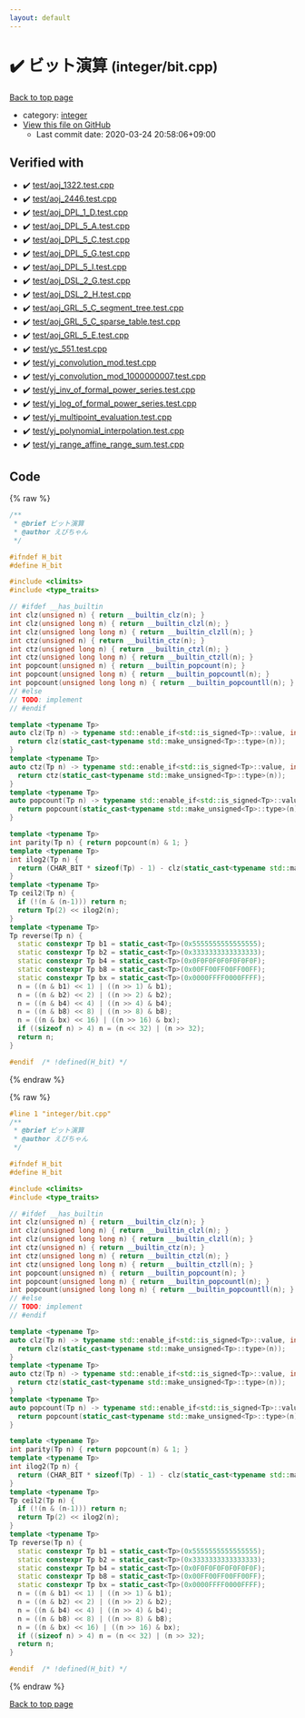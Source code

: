 ```yaml
---
layout: default
---
```


<!-- mathjax config similar to math.stackexchange -->
<script type="text/javascript" async
  src="https://cdnjs.cloudflare.com/ajax/libs/mathjax/2.7.5/MathJax.js?config=TeX-MML-AM_CHTML">
</script>
<script type="text/x-mathjax-config">
  MathJax.Hub.Config({
    TeX: { equationNumbers: { autoNumber: "AMS" }},
    tex2jax: {
      inlineMath: [ ['$','$'] ],
      processEscapes: true
    },
    "HTML-CSS": { matchFontHeight: false },
    displayAlign: "left",
    displayIndent: "2em"
  });
</script>

<script type="text/javascript" src="https://cdnjs.cloudflare.com/ajax/libs/jquery/3.4.1/jquery.min.js"></script>
<script src="https://cdn.jsdelivr.net/npm/jquery-balloon-js@1.1.2/jquery.balloon.min.js" integrity="sha256-ZEYs9VrgAeNuPvs15E39OsyOJaIkXEEt10fzxJ20+2I=" crossorigin="anonymous"></script>
<script type="text/javascript" src="../../assets/js/copy-button.js"></script>
<link rel="stylesheet" href="../../assets/css/copy-button.css" />


# :heavy_check_mark: ビット演算 <small>(integer/bit.cpp)</small>

<a href="../../index.html">Back to top page</a>

* category: <a href="../../index.html#157db7df530023575515d366c9b672e8">integer</a>
* <a href="{{ site.github.repository_url }}/blob/master/integer/bit.cpp">View this file on GitHub</a>
    - Last commit date: 2020-03-24 20:58:06+09:00




## Verified with

* :heavy_check_mark: <a href="../../verify/test/aoj_1322.test.cpp.html">test/aoj_1322.test.cpp</a>
* :heavy_check_mark: <a href="../../verify/test/aoj_2446.test.cpp.html">test/aoj_2446.test.cpp</a>
* :heavy_check_mark: <a href="../../verify/test/aoj_DPL_1_D.test.cpp.html">test/aoj_DPL_1_D.test.cpp</a>
* :heavy_check_mark: <a href="../../verify/test/aoj_DPL_5_A.test.cpp.html">test/aoj_DPL_5_A.test.cpp</a>
* :heavy_check_mark: <a href="../../verify/test/aoj_DPL_5_C.test.cpp.html">test/aoj_DPL_5_C.test.cpp</a>
* :heavy_check_mark: <a href="../../verify/test/aoj_DPL_5_G.test.cpp.html">test/aoj_DPL_5_G.test.cpp</a>
* :heavy_check_mark: <a href="../../verify/test/aoj_DPL_5_I.test.cpp.html">test/aoj_DPL_5_I.test.cpp</a>
* :heavy_check_mark: <a href="../../verify/test/aoj_DSL_2_G.test.cpp.html">test/aoj_DSL_2_G.test.cpp</a>
* :heavy_check_mark: <a href="../../verify/test/aoj_DSL_2_H.test.cpp.html">test/aoj_DSL_2_H.test.cpp</a>
* :heavy_check_mark: <a href="../../verify/test/aoj_GRL_5_C_segment_tree.test.cpp.html">test/aoj_GRL_5_C_segment_tree.test.cpp</a>
* :heavy_check_mark: <a href="../../verify/test/aoj_GRL_5_C_sparse_table.test.cpp.html">test/aoj_GRL_5_C_sparse_table.test.cpp</a>
* :heavy_check_mark: <a href="../../verify/test/aoj_GRL_5_E.test.cpp.html">test/aoj_GRL_5_E.test.cpp</a>
* :heavy_check_mark: <a href="../../verify/test/yc_551.test.cpp.html">test/yc_551.test.cpp</a>
* :heavy_check_mark: <a href="../../verify/test/yj_convolution_mod.test.cpp.html">test/yj_convolution_mod.test.cpp</a>
* :heavy_check_mark: <a href="../../verify/test/yj_convolution_mod_1000000007.test.cpp.html">test/yj_convolution_mod_1000000007.test.cpp</a>
* :heavy_check_mark: <a href="../../verify/test/yj_inv_of_formal_power_series.test.cpp.html">test/yj_inv_of_formal_power_series.test.cpp</a>
* :heavy_check_mark: <a href="../../verify/test/yj_log_of_formal_power_series.test.cpp.html">test/yj_log_of_formal_power_series.test.cpp</a>
* :heavy_check_mark: <a href="../../verify/test/yj_multipoint_evaluation.test.cpp.html">test/yj_multipoint_evaluation.test.cpp</a>
* :heavy_check_mark: <a href="../../verify/test/yj_polynomial_interpolation.test.cpp.html">test/yj_polynomial_interpolation.test.cpp</a>
* :heavy_check_mark: <a href="../../verify/test/yj_range_affine_range_sum.test.cpp.html">test/yj_range_affine_range_sum.test.cpp</a>


## Code

<a id="unbundled"></a>
{% raw %}
```cpp
/** 
 * @brief ビット演算
 * @author えびちゃん
 */

#ifndef H_bit
#define H_bit

#include <climits>
#include <type_traits>

// #ifdef __has_builtin
int clz(unsigned n) { return __builtin_clz(n); }
int clz(unsigned long n) { return __builtin_clzl(n); }
int clz(unsigned long long n) { return __builtin_clzll(n); }
int ctz(unsigned n) { return __builtin_ctz(n); }
int ctz(unsigned long n) { return __builtin_ctzl(n); }
int ctz(unsigned long long n) { return __builtin_ctzll(n); }
int popcount(unsigned n) { return __builtin_popcount(n); }
int popcount(unsigned long n) { return __builtin_popcountl(n); }
int popcount(unsigned long long n) { return __builtin_popcountll(n); }
// #else
// TODO: implement
// #endif

template <typename Tp>
auto clz(Tp n) -> typename std::enable_if<std::is_signed<Tp>::value, int>::type {
  return clz(static_cast<typename std::make_unsigned<Tp>::type>(n));
}
template <typename Tp>
auto ctz(Tp n) -> typename std::enable_if<std::is_signed<Tp>::value, int>::type {
  return ctz(static_cast<typename std::make_unsigned<Tp>::type>(n));
}
template <typename Tp>
auto popcount(Tp n) -> typename std::enable_if<std::is_signed<Tp>::value, int>::type {
  return popcount(static_cast<typename std::make_unsigned<Tp>::type>(n));
}

template <typename Tp>
int parity(Tp n) { return popcount(n) & 1; }
template <typename Tp>
int ilog2(Tp n) {
  return (CHAR_BIT * sizeof(Tp) - 1) - clz(static_cast<typename std::make_unsigned<Tp>::type>(n));
}
template <typename Tp>
Tp ceil2(Tp n) {
  if (!(n & (n-1))) return n;
  return Tp(2) << ilog2(n);
}
template <typename Tp>
Tp reverse(Tp n) {
  static constexpr Tp b1 = static_cast<Tp>(0x5555555555555555);
  static constexpr Tp b2 = static_cast<Tp>(0x3333333333333333);
  static constexpr Tp b4 = static_cast<Tp>(0x0F0F0F0F0F0F0F0F);
  static constexpr Tp b8 = static_cast<Tp>(0x00FF00FF00FF00FF);
  static constexpr Tp bx = static_cast<Tp>(0x0000FFFF0000FFFF);
  n = ((n & b1) << 1) | ((n >> 1) & b1);
  n = ((n & b2) << 2) | ((n >> 2) & b2);
  n = ((n & b4) << 4) | ((n >> 4) & b4);
  n = ((n & b8) << 8) | ((n >> 8) & b8);
  n = ((n & bx) << 16) | ((n >> 16) & bx);
  if ((sizeof n) > 4) n = (n << 32) | (n >> 32);
  return n;
}

#endif  /* !defined(H_bit) */

```
{% endraw %}

<a id="bundled"></a>
{% raw %}
```cpp
#line 1 "integer/bit.cpp"
/** 
 * @brief ビット演算
 * @author えびちゃん
 */

#ifndef H_bit
#define H_bit

#include <climits>
#include <type_traits>

// #ifdef __has_builtin
int clz(unsigned n) { return __builtin_clz(n); }
int clz(unsigned long n) { return __builtin_clzl(n); }
int clz(unsigned long long n) { return __builtin_clzll(n); }
int ctz(unsigned n) { return __builtin_ctz(n); }
int ctz(unsigned long n) { return __builtin_ctzl(n); }
int ctz(unsigned long long n) { return __builtin_ctzll(n); }
int popcount(unsigned n) { return __builtin_popcount(n); }
int popcount(unsigned long n) { return __builtin_popcountl(n); }
int popcount(unsigned long long n) { return __builtin_popcountll(n); }
// #else
// TODO: implement
// #endif

template <typename Tp>
auto clz(Tp n) -> typename std::enable_if<std::is_signed<Tp>::value, int>::type {
  return clz(static_cast<typename std::make_unsigned<Tp>::type>(n));
}
template <typename Tp>
auto ctz(Tp n) -> typename std::enable_if<std::is_signed<Tp>::value, int>::type {
  return ctz(static_cast<typename std::make_unsigned<Tp>::type>(n));
}
template <typename Tp>
auto popcount(Tp n) -> typename std::enable_if<std::is_signed<Tp>::value, int>::type {
  return popcount(static_cast<typename std::make_unsigned<Tp>::type>(n));
}

template <typename Tp>
int parity(Tp n) { return popcount(n) & 1; }
template <typename Tp>
int ilog2(Tp n) {
  return (CHAR_BIT * sizeof(Tp) - 1) - clz(static_cast<typename std::make_unsigned<Tp>::type>(n));
}
template <typename Tp>
Tp ceil2(Tp n) {
  if (!(n & (n-1))) return n;
  return Tp(2) << ilog2(n);
}
template <typename Tp>
Tp reverse(Tp n) {
  static constexpr Tp b1 = static_cast<Tp>(0x5555555555555555);
  static constexpr Tp b2 = static_cast<Tp>(0x3333333333333333);
  static constexpr Tp b4 = static_cast<Tp>(0x0F0F0F0F0F0F0F0F);
  static constexpr Tp b8 = static_cast<Tp>(0x00FF00FF00FF00FF);
  static constexpr Tp bx = static_cast<Tp>(0x0000FFFF0000FFFF);
  n = ((n & b1) << 1) | ((n >> 1) & b1);
  n = ((n & b2) << 2) | ((n >> 2) & b2);
  n = ((n & b4) << 4) | ((n >> 4) & b4);
  n = ((n & b8) << 8) | ((n >> 8) & b8);
  n = ((n & bx) << 16) | ((n >> 16) & bx);
  if ((sizeof n) > 4) n = (n << 32) | (n >> 32);
  return n;
}

#endif  /* !defined(H_bit) */

```
{% endraw %}

<a href="../../index.html">Back to top page</a>

